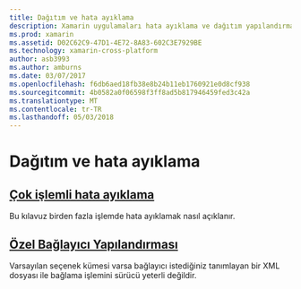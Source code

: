 ```yaml
---
title: Dağıtım ve hata ayıklama
description: Xamarin uygulamaları hata ayıklama ve dağıtım yapılandırmalarını değiştirmek için ipuçları.
ms.prod: xamarin
ms.assetid: D02C62C9-47D1-4E72-8A83-602C3E7929BE
ms.technology: xamarin-cross-platform
author: asb3993
ms.author: amburns
ms.date: 03/07/2017
ms.openlocfilehash: f6db6aed18fb38e8b24b11eb1760921e0d8cf938
ms.sourcegitcommit: 4b0582a0f06598f3ff8ad5b817946459fed3c42a
ms.translationtype: MT
ms.contentlocale: tr-TR
ms.lasthandoff: 05/03/2018
---
```

# <a name="deployment--debugging"></a>Dağıtım ve hata ayıklama

## <a name="multi-process-debuggingmulti-process-debuggingmd"></a>[Çok işlemli hata ayıklama](multi-process-debugging.md)

Bu kılavuz birden fazla işlemde hata ayıklamak nasıl açıklanır.

## <a name="custom-linker-configurationlinkermd"></a>[Özel Bağlayıcı Yapılandırması](linker.md)

Varsayılan seçenek kümesi varsa bağlayıcı istediğiniz tanımlayan bir XML dosyası ile bağlama işlemini sürücü yeterli değildir.